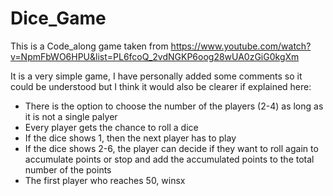 # Dice_Game

This is a Code_along game taken from https://www.youtube.com/watch?v=NpmFbWO6HPU&list=PL6fcoQ_2vdNGKP6oog28wUA0zGiG0kgXm 

It is a very simple game, I have personally added some comments so it could be understood but I think it would also be clearer if explained here:

- There is the option to choose the number of the players (2-4) as long as it is not a single palyer
- Every player gets the chance to roll a dice
- If the dice shows 1, then the next player has to play
- If the dice shows 2-6, the player can decide if they want to roll again to accumulate points or stop and add the accumulated points to the total number of the points
- The first player who reaches 50, winsx


